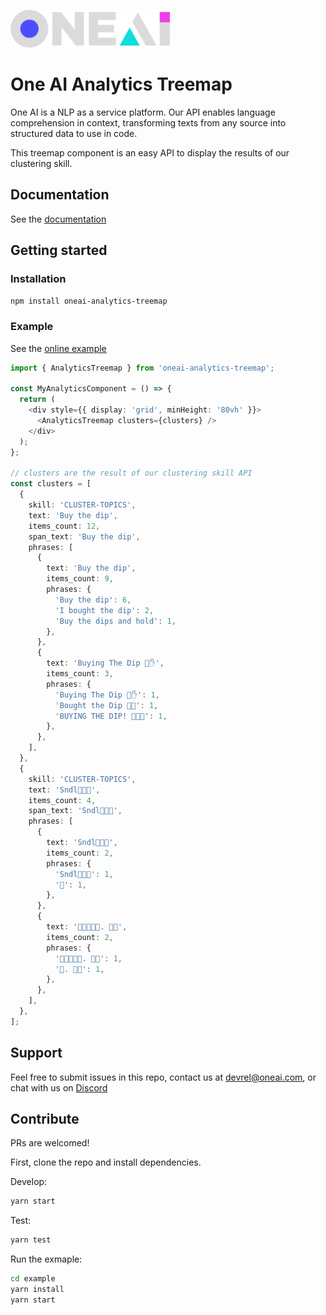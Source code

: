 <p align="left">
  <a href="https://oneai.com?utm_source=open_source&utm_medium=oneai_analytics_treemap">
    <img src="./oneai_logo_light.svg" height="60">
  </a>
</p>

# One AI Analytics Treemap

One AI is a NLP as a service platform. Our API enables language comprehension in context, transforming texts from any source into structured data to use in code.

This treemap component is an easy API to display the results of our clustering skill.

## Documentation

See the [documentation](https://studio.oneai.com/docs?utm_source=open_source&utm_medium=oneai_analytics_treemap)

## Getting started

### Installation

`npm install oneai-analytics-treemap`

### Example

See the [online example](https://codesandbox.io/s/oneai-analytics-treemap-g3qrzn)

```typescript
import { AnalyticsTreemap } from 'oneai-analytics-treemap';

const MyAnalyticsComponent = () => {
  return (
    <div style={{ display: 'grid', minHeight: '80vh' }}>
      <AnalyticsTreemap clusters={clusters} />
    </div>
  );
};

// clusters are the result of our clustering skill API
const clusters = [
  {
    skill: 'CLUSTER-TOPICS',
    text: 'Buy the dip',
    items_count: 12,
    span_text: 'Buy the dip',
    phrases: [
      {
        text: 'Buy the dip',
        items_count: 9,
        phrases: {
          'Buy the dip': 6,
          'I bought the dip': 2,
          'Buy the dips and hold': 1,
        },
      },
      {
        text: 'Buying The Dip 💎✋',
        items_count: 3,
        phrases: {
          'Buying The Dip 💎✋': 1,
          'Bought the Dip 🚀🦍': 1,
          'BUYING THE DIP! 🚀🚀🚀': 1,
        },
      },
    ],
  },
  {
    skill: 'CLUSTER-TOPICS',
    text: 'Sndl🚀🚀🚀',
    items_count: 4,
    span_text: 'Sndl🚀🚀🚀',
    phrases: [
      {
        text: 'Sndl🚀🚀🚀',
        items_count: 2,
        phrases: {
          'Sndl🚀🚀🚀': 1,
          '💎': 1,
        },
      },
      {
        text: '💎🙌🙌🙌💎. 🦍🚀',
        items_count: 2,
        phrases: {
          '💎🙌🙌🙌💎. 🦍🚀': 1,
          '🦍. 💎🙌': 1,
        },
      },
    ],
  },
];
```

## Support

Feel free to submit issues in this repo, contact us at [devrel@oneai.com](mailto:devrel@oneai.com), or chat with us on [Discord](https://discord.gg/ArpMha9n8H)

## Contribute

PRs are welcomed!

First, clone the repo and install dependencies.

Develop:

```bash
yarn start
```

Test:

```bash
yarn test
```

Run the exmaple:

```bash
cd example
yarn install
yarn start
```
